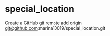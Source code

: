 # special_location
Create a GitHub
git remote add origin git@github.com:marina10019/special_location.git







